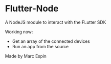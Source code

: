 # Flutter-Node

A NodeJS module to interact with the FLutter SDK

Working now:
- Get an array of the connected devices
- Run an app from the source

Made by Marc Espin
